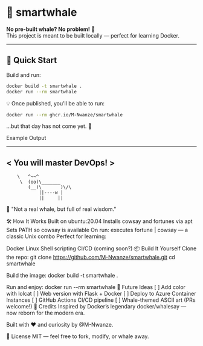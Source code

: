 # 🐳 smartwhale

**No pre-built whale? No problem!** 🐳  
This project is meant to be built locally — perfect for learning Docker.

---

## 🚀 Quick Start

Build and run:
```bash
docker build -t smartwhale .
docker run --rm smartwhale
```

💡 Once published, you'll be able to run:
```bash
docker run --rm ghcr.io/M-Nwanze/smartwhale
```
…but that day has not come yet. 🌱

Example Output
 _________________________
< You will master DevOps! >
 -------------------------
        \   ^~~^
         \  (oo)\_______
            (__)\       )\/\
                ||----w |
                ||     ||

💬 "Not a real whale, but full of real wisdom."

🛠 How It Works
Built on ubuntu:20.04
Installs cowsay and fortunes via apt
Sets PATH so cowsay is available
On run: executes fortune | cowsay — a classic Unix combo
Perfect for learning:

Docker
Linux
Shell scripting
CI/CD (coming soon?)
📦 Build It Yourself
Clone the repo:
git clone https://github.com/M-Nwanze/smartwhale.git
cd smartwhale

Build the image:
docker build -t smartwhale .

Run and enjoy:
docker run --rm smartwhale
🌟 Future Ideas
[ ] Add color with lolcat
[ ] Web version with Flask + Docker
[ ] Deploy to Azure Container Instances
[ ] GitHub Actions CI/CD pipeline
[ ] Whale-themed ASCII art (PRs welcome!)
🙌 Credits
Inspired by Docker’s legendary docker/whalesay — now reborn for the modern era.

Built with ❤️ and curiosity by @M-Nwanze.

📜 License
MIT — feel free to fork, modify, or whale away.







